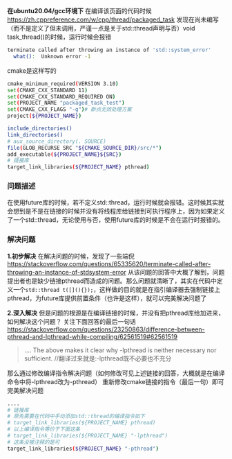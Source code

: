 **在ubuntu20.04/gcc环境下**
在编译该页面的代码时候
https://zh.cppreference.com/w/cpp/thread/packaged_task
发现在尚未编写（而不是定义了但未调用，严谨一点是关于std::thread声明与否）void task_thread()的时候，运行时候会报错

```bash
terminate called after throwing an instance of 'std::system_error'
  what():  Unknown error -1
```
cmake是这样写的

```bash
cmake_minimum_required(VERSION 3.10)
set(CMAKE_CXX_STANDARD 11)
set(CMAKE_CXX_STANDARD_REQUIRED ON)
set(PROJECT_NAME "packaged_task_test")
set(CMAKE_CXX_FLAGS "-g")# 断点无效处理方案
project(${PROJECT_NAME})

include_directories()
link_directories()
# aux_source_directory(. SOURCE)
file(GLOB_RECURSE SRC "${CMAKE_SOURCE_DIR}/src/*")
add_executable(${PROJECT_NAME}${SRC})
# 链接库
target_link_libraries(${PROJECT_NAME} pthread)

```
### 问题描述
在使用future库的时候，若不定义std::thread，运行时候就会报错。这时候其实就会想到是不是在链接的时候并没有将线程库给链接到可执行程序上，因为如果定义了一个std::thread，无论使用与否，使用future库的时候是不会在运行时报错的。
### 解决问题
**1.初步解决**
在解决问题的时候，发现了一些端倪
https://stackoverflow.com/questions/65335620/terminate-called-after-throwing-an-instance-of-stdsystem-error
从该问题的回答中大概了解到，问题提出者也是缺少链接pthread而造成的问题。那么问题就清晰了，其实在代码中定义一个`std::thread t([](){});`，这样做的目的就是在指引编译器去强制链接上pthread，为future库提供前置条件（也许是这样），就可以完美解决问题了

**2.深入解决** 
但是问题的根源是在编译链接的时候，并没有把pthread库给加进来，如何解决这个问题？
关注下面回答的最后一句话
https://stackoverflow.com/questions/23250863/difference-between-pthread-and-lpthread-while-compiling/62561519#62561519

> ....
> The above makes it clear why -lpthread is neither necessary nor sufficient.
> //翻译过来就是:-lpthread既不必要也不充分

那么通过修改编译指令解决问题（如何修改可见上述链接的回答，大概就是在编译命令中将-lpthread改为-pthread）
重新修改cmake链接的指令（最后一句）即可完美解决问题

```bash
....
# 链接库
# 原先需要在代码中手动添加std::thread的编译指令如下
# target_link_libraries(${PROJECT_NAME} pthread)
# 以上编译指令等价于下面这条
# target_link_libraries(${PROJECT_NAME} "-lpthread")
# 这条没被注释的是可
target_link_libraries(${PROJECT_NAME} "-pthread")
```